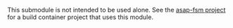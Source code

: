 This submodule is not intended to be used alone. See the
[asap-fsm project](https://github.com/asap-projects/asap-textwrap) for a build
container project that uses this module.
